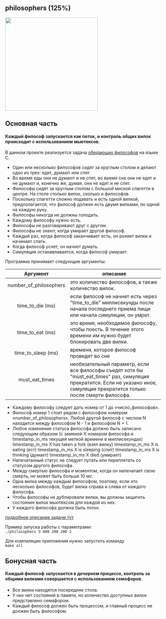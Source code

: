 ## philosophers (125%)
<img src="image/philosophers_example.png" height="300"/>

## Основная часть
#### Каждый философ запускается как поток, и контроль общих вилок происходит с использованием мьютексов.

В данном проекте реализуется задача [обедающих философов](https://ru.wikipedia.org/wiki/%D0%97%D0%B0%D0%B4%D0%B0%D1%87%D0%B0_%D0%BE%D0%B1_%D0%BE%D0%B1%D0%B5%D0%B4%D0%B0%D1%8E%D1%89%D0%B8%D1%85_%D1%84%D0%B8%D0%BB%D0%BE%D1%81%D0%BE%D1%84%D0%B0%D1%85) на языке С.

* Один или несколько философов сидят за круглым столом и делают одно из трех: едят, думают или спят.
* Во время еды они не думают и не спят, во время сна они не едят и не думают и, конечно же, думая, они не едят и не спят.
* Философы сидят за круглым столом с большой миской спагетти в центре.
На столе столько вилок, сколько и философов.
* Поскольку спагетти сложно подавать и есть одной вилкой, предполагается, что философ должен есть двумя вилками, по одной на каждую руку.
* Философы никогда не должны голодать.
* Каждому философу нужно есть.
* Философы не разговаривают друг с другом.
* Философы не знают, когда умирает другой философ.
* Каждый раз, когда философ заканчивает есть, он роняет вилки и начинает спать.
* Когда философ уснет, он начнет думать.
* Симуляция останавливается, когда философ умирает.

Программа принимает следующие аргументы: 

| Аргумент      | описание  |
|:-------------:|---------------|
| number_of_philosophers    | это количество философов, а также количество вилок. |
| time_to_die (ms)          | если философ не начнет есть  через "time_to_die" миллисекунды после начала последнего приема пищи или начала симуляции, он умрет. |
| time_to_eat (ms)          | это время, необходимое философу, чтобы поесть. В течение этого времени им нужно будет блокировать две вилки. |
| time_to_sleep (ms)        | временя, которое философ проведет во сне |
| must_eat_times            | необязательный параметр, если все философы съедят хотя бы "must_eat_times" раз, симуляция прекратится. Если не указано иное, симуляция прекратится только после смерти философа. |

* Каждому философу следует дать номер от 1 до «число_философов».
* Философ номер 1 стоит рядом с философом номером «number_of_philosophers». Любой другой философ с числом N находится между философом N - 1 и философом N + 1.
* Любое изменение статуса философа должно быть записано следующим образом (с заменой X номером философа и timestamp_in_ms текущей меткой времени в миллисекундах)
timestamp_in_ms X has taken a fork (взял вилку)
timestamp_in_ms X is eating (ест)
timestamp_in_ms X is sleeping (спит)
timestamp_in_ms X is thinking (думает)
timestamp_in_ms X died (умирает)
* Напечатанный статус не следует путать или переплетать со статусом другого философа.
* Между смертью философа и моментом, когда он напечатает свою смерть, не может быть больше 10 мс.
* Одна вилка между каждым философом, поэтому, если это несколько философов, будет вилка справа и слева от каждого философа.
* Чтобы философы не дублировали вилки, вы должны защитить состояние вилок мьютексом для каждой из них.
* У каждого философа должна быть поток.

[подробное описание задачи тут](en.subject.pdf)

Пример запуска работы с параметрами: \
```./philosophers 5 800 200 200 2```  <br>

Для компиляции приложения нужно запустить команду \
```make all```  <br>

## Бонусная часть
#### Каждый философ запускается в дочернем процессе, контроль за общими вилками совершается с использованием семофоров.

* Все вилки находятся посередине стола.
* У них нет состояний в памяти, но количество доступных вилок представлено семафором.
* Каждый философ должен быть процессом, и главный процесс не должен быть философом.
